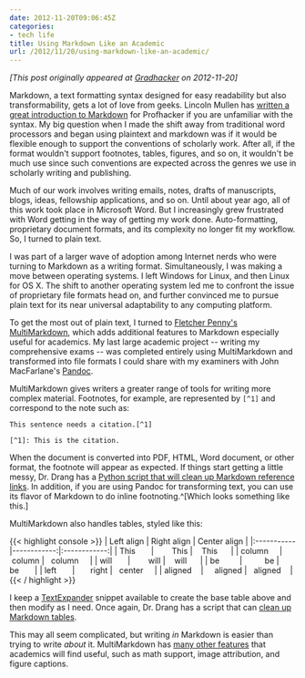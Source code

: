 ```yaml
---
date: 2012-11-20T09:06:45Z
categories:
- tech life
title: Using Markdown Like an Academic
url: /2012/11/20/using-markdown-like-an-academic/
---
```


*[This post originally appeared at [Gradhacker](http://www.gradhacker.org/2012/11/20/using-markdown-like-an-academic/) on 2012-11-20]*

Markdown, a text formatting syntax designed for easy readability but also transformability, gets a lot of love from geeks. Lincoln Mullen has [written a great introduction to Markdown](http://chronicle.com/blogs/profhacker/markdown-the-syntax-you-probably-already-know/35295) for Profhacker if you are unfamiliar with the syntax. My big question when I made the shift away from traditional word processors and began using plaintext and markdown was if it would be flexible enough to support the conventions of scholarly work. After all, if the format wouldn't support footnotes, tables, figures, and so on, it wouldn't be much use since such conventions are expected across the genres we use in scholarly writing and publishing.

Much of our work involves writing emails, notes, drafts of manuscripts, blogs, ideas, fellowship applications, and so on. Until about year ago, all of this work took place in Microsoft Word. But I increasingly grew frustrated with Word getting in the way of getting my work done. Auto-formatting, proprietary document formats, and its complexity no longer fit my workflow. So, I turned to plain text.

I was part of a larger wave of adoption among Internet nerds who were turning to Markdown as a writing format. Simultaneously, I was making a move between operating systems. I left Windows for Linux, and then Linux for OS X. The shift to another operating system led me to confront the issue of proprietary file formats head on, and further convinced me to pursue plain text for its near universal adaptability to any computing platform.

To get the most out of plain text, I turned to [Fletcher Penny's MultiMarkdown](http://fletcherpenney.net/multimarkdown/), which adds additional features to Markdown especially useful for academics. My last large academic project -- writing my comprehensive exams -- was completed entirely using MultiMarkdown and transformed into file formats I could share with my examiners with John MacFarlane's [Pandoc](http://johnmacfarlane.net/pandoc/).

MultiMarkdown gives writers a greater range of tools for writing more complex material. Footnotes, for example, are represented by <code>[^1]</code> and correspond to the note such as:

<code>This sentence needs a citation.[^1]</code>

<code>[^1]: This is the citation.</code>

When the document is converted into PDF, HTML, Word document, or other format, the footnote will appear as expected. If things start getting a little messy, Dr. Drang has a [Python script that will clean up Markdown reference links](http://www.leancrew.com/all-this/2012/09/tidying-markdown-reference-links/). In addition, if you are using Pandoc for transforming text, you can use its flavor of Markdown to do inline footnoting.^[Which looks something like this.]

MultiMarkdown also handles tables, styled like this:

{{< highlight console >}}
| Left align | Right align | Center align |
|:-----------|------------:|:------------:|
| This       |        This |    This      |
| column     |      column |   column     |
| will       |        will |    will      |
| be         |          be |     be       |
| left       |       right |   center     |
| aligned    |     aligned |   aligned    |
{{< / highlight >}}

I keep a [TextExpander](http://www.smilesoftware.com/TextExpander/index.html) snippet available to create the base table above and then modify as I need. Once again, Dr. Drang has a script that can [clean up Markdown tables](http://www.leancrew.com/all-this/2012/11/markdown-table-scripts-for-bbedit/).

This may all seem complicated, but writing *in* Markdown is easier than trying to write *about* it. MultiMarkdown has [many other features](http://fletcherpenney.net/multimarkdown/features/) that academics will find useful, such as math support, image attribution, and figure captions.